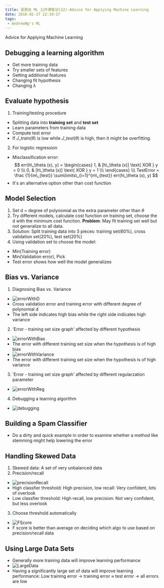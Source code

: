 ```yaml
---
title: 吴恩达 ML 公开课笔记(12)-Advice for Applying Machine Learning
date: 2016-02-27 22:10:17
tags: 
 - AndrewNg's ML
---
```


Advice for Applying Machine Learning

<!--more-->

## Debugging a learning algorithm
 - Get more training data
 - Try smaller sets of features
 - Getting additional features
 - Changing fit hypothesis
 - Changing $\lambda$

## Evaluate hypothesis
1. Training/testing procedure
 - Splitting data into **training set** and **test set**
 - Learn parameters from training data
 - Compute test error
 - If $J\_{train}(\theta)$ is low while $J\_{test}(\theta)$ is high, then it might be overfitting.
2. For logistic regression
 - Misclassification error:
 $$
err(h\_\theta (x), y) = 
\begin{cases}
1, & [h\_\theta (x)] \text{ XOR } y = 0 \\\
0, & [h\_\theta (x)] \text{ XOR } y = 1 \\\
\end{cases} \\\
TestError = \frac {1}{m\_{test}} \sum\limits\_{i=1}^{m\_{test}} err(h\_\theta (x), y)
 $$
 - It's an alternative option other than cost function

## Model Selection
1. Set d = degree of polynomial as the extra parameter other than $\theta$ 
2. Try different models, calculate cost function on training set, choose the d with the minimum cost function. **Problem**: May fit training set well but not generalize to all data.
3. Solution: Split training data into 3 pieces: training set(60%), cross validation set(20%), test set(20%)
4. Using validation set to choose the model:
 - Min(Training error)
 - Min(Validation error), Pick
 - Test error shows how well the model generalizes

## Bias vs. Variance
1. Diagnosing Bias vs. Variance
 - ![errorWithD](https://my-imgshare.oss-cn-shenzhen.aliyuncs.com/bias_variance.png)
 - Cross validation error and training error with different degree of polynomial d
 - The left side indicates high bias while the right side indicates high variance
2. 'Error - training set size graph' affected by different hypothesis
 - ![errorWithBias](https://my-imgshare.oss-cn-shenzhen.aliyuncs.com/bias_variance2.png)
 - The error with different training set size when the hypothesis is of high bias
 - ![errorWithVariance](https://my-imgshare.oss-cn-shenzhen.aliyuncs.com/bias_variance_3.png)
 - The error with different training set size when the hypothesis is of high variance
3. 'Error - training set size graph' affected by different regularzation parameter
 - ![errorWithReg](https://my-imgshare.oss-cn-shenzhen.aliyuncs.com/regular_on_bias.png)
4. Debugging a learning algorithm
 - ![debugging](https://my-imgshare.oss-cn-shenzhen.aliyuncs.com/bias_variance_4.png)

## Building a Spam Classifier
 - Do a dirty and quick example in order to examine whether a method like stemming might help lowering the error

## Handling Skewed Data
1. Skewed data: A set of very unbalanced data
2. Precision/recall
 - ![precisionRecall](https://my-imgshare.oss-cn-shenzhen.aliyuncs.com/precision_recall.png)
 - High classfier threshold: High precision, low recall: Very confident, lots of overlook
 - Low classfier threshold: High recall, low precision: Not very confident, but less overlook
3. Choose threshold automatically
 - ![FScore](https://my-imgshare.oss-cn-shenzhen.aliyuncs.com/precision_recall2.png)
 - F score is better than average on deciding which algo to use based on precision/recall data

## Using Large Data Sets
 - Generally more training data will improve learning performance
 - ![LargeData](https://my-imgshare.oss-cn-shenzhen.aliyuncs.com/large_data2.png)
 - Having a significantly large set of data will improve learning performance: Low training error -> training error ≈ test error -> all errors are low